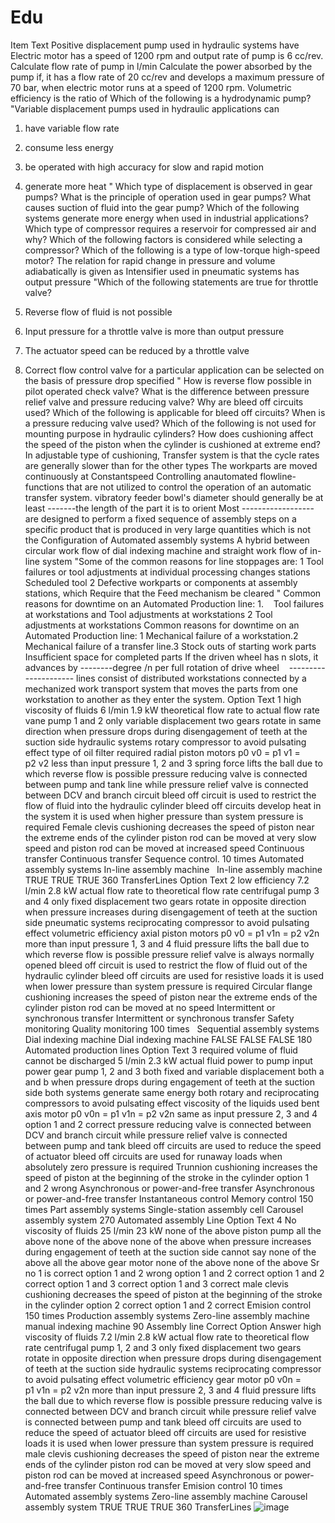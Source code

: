 # Edu

Item Text	Positive displacement pump used in hydraulic systems have	Electric motor has a speed of 1200 rpm and output rate of pump is 6 cc/rev. Calculate flow rate of pump in l/min	Calculate the power absorbed by the pump if, it has a flow rate of 20 cc/rev and develops a maximum pressure of 70 bar, when electric motor runs at a speed of 1200 rpm.	Volumetric efficiency is the ratio of	Which of the following is a hydrodynamic pump?	"Variable displacement pumps used in hydraulic applications can

1. have variable flow rate
2. consume less energy
3. be operated with high accuracy for slow and rapid motion
4. generate more heat
"	Which type of displacement is observed in gear pumps?	What is the principle of operation used in gear pumps?	What causes suction of fluid into the gear pump?	Which of the following systems generate more energy when used in industrial applications?	Which type of compressor requires a reservoir for compressed air and why?	Which of the following factors is considered while selecting a compressor?	Which of the following is a type of low-torque high-speed motor?	The relation for rapid change in pressure and volume adiabatically is given as	Intensifier used in pneumatic systems has output pressure	"Which of the following statements are true for throttle valve?

1. Reverse flow of fluid is not possible
2. Input pressure for a throttle valve is more than output pressure
3. The actuator speed can be reduced by a throttle valve
4. Correct flow control valve for a particular application can be selected on the basis of pressure drop specified
"	How is reverse flow possible in pilot operated check valve?	What is the difference between pressure relief valve and pressure reducing valve?	Why are bleed off circuits used?	Which of the following is applicable for bleed off circuits?	When is a pressure reducing valve used?	Which of the following is not used for mounting purpose in hydraulic cylinders?	How does cushioning affect the speed of the piston when the cylinder is cushioned at extreme end?	In adjustable type of cushioning,	Transfer system is that the cycle rates are generally slower than for the other types	The workparts are moved continuously at Constantspeed	Controlling anautomated flowline- functions that are not utilized to control the operation of an automatic transfer system.	 vibratory feeder bowl's diameter should generally be at least -------the length of the part it is to orient	 Most ------------------are designed to perform a fixed sequence of assembly steps on a specific product that is produced in very large quantities	which is not the Configuration of Automated assembly systems  	 A hybrid between circular work flow of dial indexing machine and straight work flow of in-line system	"Some of the common reasons for line stoppages are:
1 Tool failures or tool adjustments at individual processing changes stations Scheduled tool
2 Defective workparts or components at assembly stations, which Require that the Feed mechanism be cleared
"	Common reasons for downtime on an Automated Production line: 1.    Tool failures at workstations and Tool adjustments at workstations 2 Tool adjustments at workstations	 Common reasons for downtime on an Automated Production line: 1 Mechanical failure of a workstation.2 Mechanical failure of a transfer line.3 Stock outs of starting work parts Insufficient space for completed parts	 If the driven wheel has n slots, it advances by --------degree /n per full rotation of drive wheel	   --------------------- lines consist of distributed workstations connected by a mechanized work transport system that moves the parts from one workstation to another as they enter the system.
Option Text 1	high viscosity of fluids	6 l/min	1.9 kW	theoretical flow rate to actual flow rate	vane pump	1 and 2	only variable displacement	two gears rotate in same direction	when pressure drops during disengagement of teeth at the suction side	hydraulic systems	rotary compressor to avoid pulsating effect	type of oil filter required	radial piston motors	p0 v0 = p1 v1 = p2 v2	less than input pressure	1, 2 and 3	spring force lifts the ball due to which reverse flow is possible	pressure reducing valve is connected between pump and tank line while pressure relief valve is connected between DCV and branch circuit	bleed off circuit is used to restrict the flow of fluid into the hydraulic cylinder	bleed off circuits develop heat in the system	it is used when higher pressure than system pressure is required	Female clevis	cushioning decreases the speed of piston near the extreme ends of the cylinder	piston rod can be moved at very slow speed and  piston rod can be moved at increased speed 	Continuous transfer	Continuous transfer	Sequence control. 	10 times	Automated assembly systems	 In-line assembly machine	  In-line assembly machine	TRUE	TRUE	TRUE	360	TransferLines
Option Text 2	low efficiency	7.2 l/min	2.8 kW	actual flow rate to theoretical flow rate	centrifugal pump	3 and 4	only fixed displacement	two gears rotate in opposite direction	when pressure increases during disengagement of teeth at the suction side	pneumatic systems	reciprocating compressor to avoid pulsating effect	volumetric efficiency	axial piston motors	p0 v0 = p1 v1n = p2 v2n	more than input pressure	1, 3 and 4	fluid pressure lifts the ball due to which reverse flow is possible	pressure relief valve is always normally opened	bleed off circuit is used to restrict the flow of fluid out of the hydraulic cylinder	bleed off circuits are used for resistive loads	it is used when lower pressure than system pressure is required	Circular flange	cushioning increases the speed of piston near the extreme ends of the cylinder	piston rod can be moved at no speed 	Intermittent or synchronous transfer	Intermittent or synchronous transfer	Safety monitoring Quality monitoring 	100 times	  Sequential assembly systems	Dial indexing machine	Dial indexing machine	FALSE	FALSE	FALSE	180	Automated production lines
Option Text 3	required volume of fluid cannot be discharged	5 l/min	2.3 kW	actual fluid power to pump input power	gear pump	1, 2 and 3	both fixed and variable displacement	both a and b	when pressure drops during engagement of teeth at the suction side	both systems generate same energy	both rotary and reciprocating compressors to avoid pulsating effect	viscosity of the liquids used	bent axis motor	p0 v0n = p1 v1n = p2 v2n	same as input pressure	2, 3 and 4	option 1 and 2 correct 	pressure reducing valve is connected between DCV and branch circuit while pressure relief valve is connected between pump and tank	bleed off circuits are used to reduce the speed of actuator	bleed off circuits are used for runaway loads	when absolutely zero pressure is required	Trunnion	cushioning increases the speed of piston at the beginning of the stroke in the cylinder	option 1 and 2 wrong 	Asynchronous or power-and-free transfer	Asynchronous or power-and-free transfer	 Instantaneous control Memory control	150 times	Part assembly systems	Single-station assembly cell	 Carousel assembly system				270	Automated assembly Line 
Option Text 4	No viscosity of fluids	25 l/min	23 kW	none of the above	piston pump	all the above	none of the above	none of the above	when pressure increases during engagement of teeth at the suction side	cannot say	none of the above	all the above	gear motor	none of the above	none of the above	Sr no 1 is correct	option 1 and 2 wrong 	option 1 and 2 correct 	option 1 and 2 correct 	option 1 and 3 correct 	option 1 and 3 correct 	male clevis	cushioning decreases the speed of piston at the beginning of the stroke in the cylinder	option 2 correct 	option 1 and 2 correct 		Emision control	 150 times	 Production assembly systems	 Zero-line assembly machine	manual indexing machine				90	Assembly line
Correct Option Answer	high viscosity of fluids	7.2 l/min	2.8 kW	actual flow rate to theoretical flow rate	centrifugal pump	1, 2 and 3	only fixed displacement	two gears rotate in opposite direction	when pressure drops during disengagement of teeth at the suction side	hydraulic systems	reciprocating compressor to avoid pulsating effect	volumetric efficiency	gear motor	p0 v0n = p1 v1n = p2 v2n	more than input pressure	2, 3 and 4	fluid pressure lifts the ball due to which reverse flow is possible	pressure reducing valve is connected between DCV and branch circuit while pressure relief valve is connected between pump and tank	bleed off circuits are used to reduce the speed of actuator	bleed off circuits are used for resistive loads	it is used when lower pressure than system pressure is required	male clevis	cushioning decreases the speed of piston near the extreme ends of the cylinder	piston rod can be moved at very slow speed and  piston rod can be moved at increased speed 	Asynchronous or power-and-free transfer	Continuous transfer	Emision control	10 times	Automated assembly systems	 Zero-line assembly machine	Carousel assembly system	TRUE	TRUE	TRUE	360	TransferLines
![image](https://user-images.githubusercontent.com/57011731/112998383-9dde3800-918b-11eb-91e5-4119cd622d53.png)

